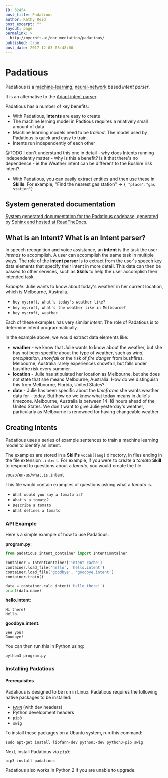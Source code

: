 ```yaml
---
ID: 32454
post_title: Padatious
author: Kathy Reid
post_excerpt: ""
layout: page
permalink: >
  http://mycroft.ai/documentation/padatious/
published: true
post_date: 2017-12-03 05:48:00
---
```

# Padatious

Padatious is a [machine-learning](https://en.wikipedia.org/wiki/Machine_learning), [neural-network](https://en.wikipedia.org/wiki/Artificial_neural_network) based *intent parser*.

It is an alternative to the [Adapt intent parser](https://mycroft.ai/documentation/adapt/).

Padatious has a number of key benefits:

* With Padatious, **Intents** are easy to create
* The machine lerning model in Padtious requires a relatively small amount of data
* Machine learning models need to be *trained*. The model used by Padatious is quick and easy to train.
* Intents run independently of each other

@TODO I don't understand this one in detail - why does Intents running independently matter - why is this a benefit? Is it that there's no dependence - ie the Weather intent can be different to the Bushire risk intent?

* With Padatious, you can easily extract entities and then use these in **Skills**. For example, "Find the nearest gas station" -> `{ "place":"gas station"}`

## System generated documentation

[System generated documentation for the Padatious codebase, generated by Sphinx and hosted at ReadTheDocs](http://padatious.readthedocs.io/).

## What is an **Intent**? What is an **Intent parser**?

In speech recognition and voice assistance, an **intent** is the task the user *intends* to accomplish. A user can accomplish the same task in multiple ways. The role of the **intent parser** is to extract from the user's speech key data elements that specify their intent in more detail. This data can then be passed to other services, such as **Skills** to help the user accomplish their intended task.

*Example*: Julie wants to know about today's weather in her current location, which is Melbourne, Australia.

* `hey mycroft, what's today's weather like?`
* `hey mycroft, what's the weather like in Melbourne?`
* `hey mycroft, weather`

Each of these examples has very similar *intent*. The role of Padatious is to determine intent programmatically.

In the example above, we would extract data elements like:

* **weather** - we know that Julie wants to know about the weather, but she has not been specific about the type of weather, such as *wind*, *precipitation*, *snowfall* or the risk of *fire danger* from bushfires. Melbourne, Australia rarely experiences snowfall, but falls under bushfire risk every summer.
* **location** - Julie has stipulated her location as Melbourne, but she does not state that she means Melbourne, Australia. How do we distinguish this from Melbourne, Florida, United States?
* **date** - Julie has been specific about the *timeframe* she wants weather data for - today. But how do we know what today means in Julie's timezone. Melbourne, Australia is between 14-18 hours ahead of the United States. We don't want to give Julie yesterday's weather, particularly as Melbourne is renowned for having changeable weather.

## Creating **Intents**

Padatious uses a series of example sentences to train a machine learning model to identify an intent.

The examples are stored in a **Skill's** `vocab[lang]` directory, in files ending in the file extension `.intent`. For example, if you were to create a *tomato* **Skill** to respond to questions about a *tomato*, you would create the file

`vocab/en-us/what.is.intent`

This file would contain examples of questions asking what a *tomato* is.

* `What would you say a tomato is?`
* `What's a tomato?`
* `Describe a tomato`
* `What defines a tomato`

### API Example

Here's a simple example of how to use Padatious:

**program.py**:
```python
from padatious.intent_container import IntentContainer

container = IntentContainer('intent_cache')
container.load_file('hello', 'hello.intent')
container.load_file('goodbye', 'goodbye.intent')
container.train()

data = container.calc_intent('Hello there!')
print(data.name)
```

**hello.intent**:
```
Hi there!
Hello.
```

**goodbye.intent**:
```
See you!
Goodbye!
```

You can then run this in Python using:

```bash
python3 program.py
```

### Installing Padatious

#### Prerequisites

Padatious is designed to be run in Linux. Padatious requires the following native packages to be installed:

 - [`FANN`](https://github.com/libfann/fann) (with dev headers)
 - Python development headers
 - `pip3`
 - `swig`

To install these packages on a Ubuntu system, run this command:

```
sudo apt-get install libfann-dev python3-dev python3-pip swig
```

Next, install Padatious via `pip3`:

```
pip3 install padatious
```
Padatious also works in Python 2 if you are unable to upgrade.